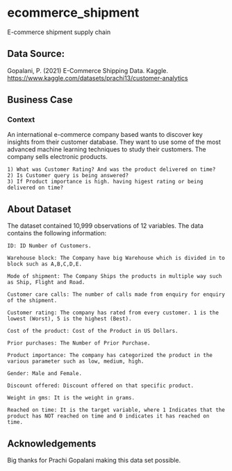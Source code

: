 # ecommerce_shipment
 E-commerce shipment supply chain

## Data Source:
Gopalani, P. (2021) E-Commerce Shipping Data. Kaggle.
https://www.kaggle.com/datasets/prachi13/customer-analytics


## Business Case

### Context
An international e-commerce company based wants to discover key insights from their customer database. They want to use some of the most advanced machine learning techniques to study their customers. The company sells electronic products.

    1) What was Customer Rating? And was the product delivered on time?
    2) Is Customer query is being answered?
    3) If Product importance is high. having higest rating or being delivered on time?


## About Dataset
The dataset contained 10,999 observations of 12 variables.
The data contains the following information:

    ID: ID Number of Customers.
    
    Warehouse block: The Company have big Warehouse which is divided in to block such as A,B,C,D,E.
    
    Mode of shipment: The Company Ships the products in multiple way such as Ship, Flight and Road.
    
    Customer care calls: The number of calls made from enquiry for enquiry of the shipment.
    
    Customer rating: The company has rated from every customer. 1 is the lowest (Worst), 5 is the highest (Best).
    
    Cost of the product: Cost of the Product in US Dollars.
    
    Prior purchases: The Number of Prior Purchase.
   
    Product importance: The company has categorized the product in the various parameter such as low, medium, high.
   
    Gender: Male and Female.
   
    Discount offered: Discount offered on that specific product.
   
    Weight in gms: It is the weight in grams.
   
    Reached on time: It is the target variable, where 1 Indicates that the product has NOT reached on time and 0 indicates it has reached on time.

## Acknowledgements
Big thanks for Prachi Gopalani making this data set possible.

